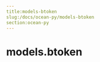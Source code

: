 ```yaml
---
title:models-btoken
slug:/docs/ocean-py/models-btoken
section:ocean-py
---
```

<a name="models.btoken"></a>
# models.btoken

